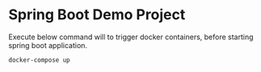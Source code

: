 # Spring Boot Demo Project

Execute below command will to trigger docker containers, before starting spring boot application. 
```shell
docker-compose up
```